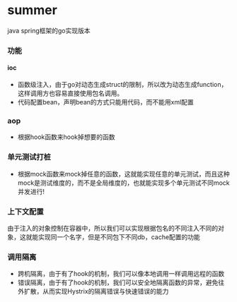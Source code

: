 # summer
java spring框架的go实现版本

### 功能

#### ioc

* 函数级注入，由于go对动态生成struct的限制，所以改为动态生成function，这样调用方也容易直接使用包名调用。
* 代码配置bean，声明bean的方式只能用代码，而不能用xml配置

### aop

* 根据hook函数来hook掉想要的函数

### 单元测试打桩

* 根据mock函数来mock掉任意的函数，这就能实现任意的单元测试，而且这种mock是测试维度的，而不是全局维度的，也就能实现多个单元测试不同mock并发进行!

### 上下文配置

由于注入的对象控制在容器中，所以我们可以实现根据包名的不同注入不同的对象，这就能实现同一个名字，但是不同包下不同db，cache配置的功能

### 调用隔离

* 跨机隔离，由于有了hook的机制，我们可以像本地调用一样调用远程的函数
* 错误隔离，由于有了hook的机制，我们可以安全地隔离函数的异常，避免往外扩散，从而实现Hystrix的隔离错误与快速错误的能力


